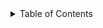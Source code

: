 <!-- START doctoc generated TOC please keep comment here to allow auto update -->
<!-- DON'T EDIT THIS SECTION, INSTEAD RE-RUN doctoc TO UPDATE -->
<details><summary>Table of Contents</summary>

- [@jackdbd/fattureincloud-client](#jackdbdfattureincloud-client)
  - [Installation](#installation)
  - [API](#api)

<!-- END doctoc generated TOC please keep comment here to allow auto update -->

# @jackdbd/fattureincloud-client

Unofficial API client for [FattureInCloud](https://www.fattureincloud.it/) with auto-pagination and optional rate-limits.

## Installation

```sh
npm install @jackdbd/fattureincloud-client
```

## API

[API docs generated with TypeDoc](https://jackdbd.github.io/calderone/fattureincloud-client/)
